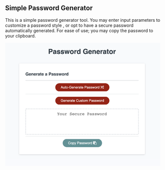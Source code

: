 Simple Password Generator
-

This is a simple password generator tool. You may enter input parameters to customize a password style , or opt to have a secure password automatically generated.
For ease of use; you may copy the password to your clipboard.  

![PW Generator](Assets/simple-pw-gen.png)
